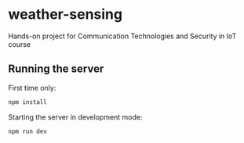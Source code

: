 # weather-sensing
Hands-on project for Communication Technologies and Security in IoT course

## Running the server
First time only:
```bash
npm install
```
Starting the server in development mode:
```bash
npm run dev
```
